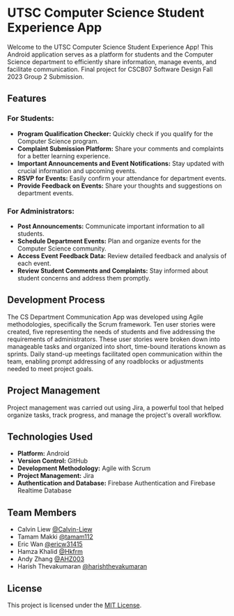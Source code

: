 # UTSC Computer Science Student Experience App 

Welcome to the UTSC Computer Science Student Experience App! This Android application serves as a platform for students and the Computer Science department to efficiently share information, manage events, and facilitate communication. Final project for CSCB07 Software Design Fall 2023 Group 2 Submission. 

## Features

### For Students:

- **Program Qualification Checker:** Quickly check if you qualify for the Computer Science program.
- **Complaint Submission Platform:** Share your comments and complaints for a better learning experience.
- **Important Announcements and Event Notifications:** Stay updated with crucial information and upcoming events.
- **RSVP for Events:** Easily confirm your attendance for department events.
- **Provide Feedback on Events:** Share your thoughts and suggestions on department events.

### For Administrators:

- **Post Announcements:** Communicate important information to all students.
- **Schedule Department Events:** Plan and organize events for the Computer Science community.
- **Access Event Feedback Data:** Review detailed feedback and analysis of each event.
- **Review Student Comments and Complaints:** Stay informed about student concerns and address them promptly.

## Development Process

The CS Department Communication App was developed using Agile methodologies, specifically the Scrum framework. Ten user stories were created, five representing the needs of students and five addressing the requirements of administrators. These user stories were broken down into manageable tasks and organized into short, time-bound iterations known as sprints. Daily stand-up meetings facilitated open communication within the team, enabling prompt addressing of any roadblocks or adjustments needed to meet project goals.

## Project Management

Project management was carried out using Jira, a powerful tool that helped organize tasks, track progress, and manage the project's overall workflow.

## Technologies Used

- **Platform:** Android
- **Version Control:** GitHub
- **Development Methodology:** Agile with Scrum
- **Project Management:** Jira
- **Authentication and Database:** Firebase Authentication and Firebase Realtime Database

## Team Members

- Calvin Liew [@Calvin-Liew](https://github.com/Calvin-Liew)
- Tamam Makki [@tamam112](https://github.com/tamam112)
- Eric Wan [@ericw31415](https://github.com/ericw31415)
- Hamza Khalid [@Hkfrm](https://github.com/Hkfrm)
- Andy Zhang [@AHZ003](https://github.com/AHZ003)
- Harish Thevakumaran [@harishthevakumaran](https://github.com/harishthevakumaran)

## License

This project is licensed under the [MIT License](LICENSE).
